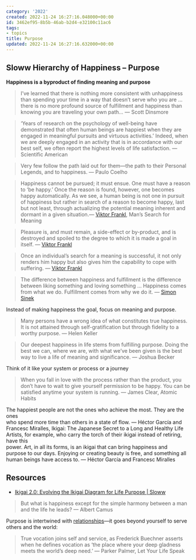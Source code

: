 ```yaml
---
category: '2022'
created: 2022-11-24 16:27:16.048000+00:00
id: 3462ef95-8b5b-46ab-b2d4-e32100c11ac6
tags:
- topics
title: Purpose
updated: 2022-11-24 16:27:16.632000+00:00
---
```

   
## Sloww Hierarchy of Happiness – Purpose   
   
**Happiness is a byproduct of finding meaning and purpose**   
   
> I’ve learned that there is nothing more consistent with unhappiness than spending your time in a way that doesn’t serve who you are ... there is no more profound source of fulfillment and happiness than knowing you are traveling your own path... — Scott Dinsmore   
   
> ‘Years of research on the psychology of well-being have demonstrated that often human beings are happiest when they are engaged in meaningful pursuits and virtuous activities.’ Indeed, when we are deeply engaged in an activity that is in accordance with our best self, we often report the highest levels of life satisfaction. — Scientific American   
   
> Very few follow the path laid out for them—the path to their Personal Legends, and to happiness. — Paulo Coelho   
   
> Happiness cannot be pursued; it must ensue. One must have a reason to ‘be happy.’ Once the reason is found, however, one becomes happy automatically. As we see, a human being is not one in pursuit of happiness but rather in search of a reason to become happy, last but not least, through actualizing the potential meaning inherent and dormant in a given situation.— [Viktor Frankl](/not_created.md), Man’s Search for Meaning   
   
> Pleasure is, and must remain, a side-effect or by-product, and is destroyed and spoiled to the degree to which it is made a goal in itself. — [Viktor Frankl](/not_created.md)   
   
> Once an individual’s search for a meaning is successful, it not only renders him happy but also gives him the capability to cope with suffering. — [Viktor Frankl](/not_created.md)   
   
> The difference between happiness and fulfillment is the difference between liking something and loving something ... Happiness comes from what we do. Fulfillment comes from why we do it. — [Simon Sinek](/not_created.md)   
   
Instead of making happiness the goal, focus on meaning and purpose.   
   
> Many persons have a wrong idea of what constitutes true happiness. It is not attained through self-gratification but through fidelity to a worthy purpose. — Helen Keller   
   
> Our deepest happiness in life stems from fulfilling purpose. Doing the best we can, where we are, with what we’ve been given is the best way to live a life of meaning and significance. — Joshua Becker   
   
Think of it like your system or process or a journey   
   
> When you fall in love with the process rather than the product, you don’t have to wait to give yourself permission to be happy. You can be satisfied anytime your system is running. — James Clear, Atomic Habits   
   
   

   
The happiest people are not the ones who achieve the most. They are the ones   
who spend more time than others in a state of flow. — Héctor García and   
Francesc Miralles, Ikigai: The Japanese Secret to a Long and Healthy Life   
Artists, for example, who carry the torch of their ikigai instead of retiring, have this   
power. Art, in all its forms, is an ikigai that can bring happiness and   
purpose to our days. Enjoying or creating beauty is free, and something all   
human beings have access to. — Héctor García and Francesc Miralles   
   
## Resources   
   
   
- [Ikigai 2.0: Evolving the Ikigai Diagram for Life Purpose | Sloww](https://www.sloww.co/ikigai-2-0/)
   
   
> But what is happiness except for the simple harmony between a man and the life he leads? — Albert Camus   
   
Purpose is intertwined with [relationships](../topics/relationships.md)—it goes beyond yourself to serve others and the world:   
   
>  True vocation joins self and service, as Frederick Buechner asserts when he defines vocation as ‘the place where your deep gladness meets the world’s deep need.’ — Parker Palmer, Let Your Life Speak
